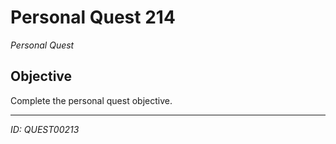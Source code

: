 # Personal Quest 214

*Personal Quest*

## Objective
Complete the personal quest objective.

---
*ID: QUEST00213*